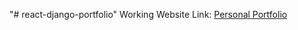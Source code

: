 "# react-django-portfolio"
Working Website Link: [Personal Portfolio](https://vaibhavs-portfolio.netlify.app/)
